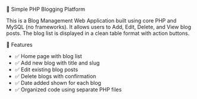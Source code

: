 📝 Simple PHP Blogging Platform

This is a Blog Management Web Application built using core PHP and MySQL (no frameworks).
It allows users to Add, Edit, Delete, and View blog posts. The blog list is displayed in a clean table format with action buttons.

 🚀 Features

- ✅ Home page with blog list
- ✅ Add new blog with title and slug
- ✅ Edit existing blog posts
- ✅ Delete blogs with confirmation
- ✅ Date added shown for each blog
- ✅ Organized code using separate PHP files




